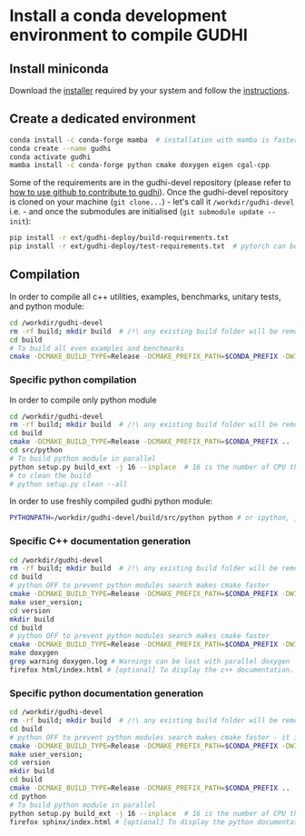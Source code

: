 # Install a conda development environment to compile GUDHI

## Install miniconda

Download the [installer](https://docs.conda.io/en/latest/miniconda.html) required by your system and follow the [instructions](https://conda.io/projects/conda/en/latest/user-guide/install/index.html).

## Create a dedicated environment

```bash
conda install -c conda-forge mamba  # installation with mamba is faster
conda create --name gudhi
conda activate gudhi
mamba install -c conda-forge python cmake doxygen eigen cgal-cpp
```

Some of the requirements are in the gudhi-devel repository (please refer to
[how to use github to contribute to gudhi](how_to_use_github_to_contribute_to_gudhi.md)).
Once the gudhi-devel repository is cloned on your machine (`git clone...`) - let's call it `/workdir/gudhi-devel` i.e. -
and once the submodules are initialised (`git submodule update --init`):

```bash
pip install -r ext/gudhi-deploy/build-requirements.txt 
pip install -r ext/gudhi-deploy/test-requirements.txt  # pytorch can be painful to install - not mandatory
```

## Compilation

In order to compile all c++ utilities, examples, benchmarks, unitary tests, and python module:
```bash
cd /workdir/gudhi-devel
rm -rf build; mkdir build  # /!\ any existing build folder will be removed
cd build
# To build all even examples and benchmarks
cmake -DCMAKE_BUILD_TYPE=Release -DCMAKE_PREFIX_PATH=$CONDA_PREFIX -DWITH_GUDHI_EXAMPLE=ON -DWITH_GUDHI_BENCHMARK=ON ..
```

### Specific python compilation

In order to compile only python module
```bash
cd /workdir/gudhi-devel
rm -rf build; mkdir build  # /!\ any existing build folder will be removed
cd build
cmake -DCMAKE_BUILD_TYPE=Release -DCMAKE_PREFIX_PATH=$CONDA_PREFIX ..
cd src/python
# To build python module in parallel
python setup.py build_ext -j 16 --inplace  # 16 is the number of CPU that are used to compile the python module. Can be any other value.
# to clean the build
# python setup.py clean --all
```

In order to use freshly compiled gudhi python module:
```bash
PYTHONPATH=/workdir/gudhi-devel/build/src/python python # or ipython, jupyter, ...
```

### Specific C++ documentation generation

```bash
cd /workdir/gudhi-devel
rm -rf build; mkdir build  # /!\ any existing build folder will be removed
cd build
# python OFF to prevent python modules search makes cmake faster
cmake -DCMAKE_BUILD_TYPE=Release -DCMAKE_PREFIX_PATH=$CONDA_PREFIX -DWITH_GUDHI_PYTHON=OFF -DUSER_VERSION_DIR=version ..
make user_version;
cd version
mkdir build
cd build
# python OFF to prevent python modules search makes cmake faster
cmake -DCMAKE_BUILD_TYPE=Release -DCMAKE_PREFIX_PATH=$CONDA_PREFIX -DWITH_GUDHI_PYTHON=OFF  ..
make doxygen
grep warning doxygen.log # Warnings can be lost with parallel doxygen
firefox html/index.html # [optional] To display the c++ documentation. Anything else than firefox can be used.
```

### Specific python documentation generation

```bash
cd /workdir/gudhi-devel
rm -rf build; mkdir build  # /!\ any existing build folder will be removed
cd build
# python OFF to prevent python modules search makes cmake faster - it is the next cmake call in user version that matters
cmake -DCMAKE_BUILD_TYPE=Release -DCMAKE_PREFIX_PATH=$CONDA_PREFIX -DWITH_GUDHI_PYTHON=OFF -DUSER_VERSION_DIR=version ..
make user_version;
cd version
mkdir build
cd build
cmake -DCMAKE_BUILD_TYPE=Release -DCMAKE_PREFIX_PATH=$CONDA_PREFIX ..
cd python
# To build python module in parallel
python setup.py build_ext -j 16 --inplace  # 16 is the number of CPU that are used to compile the python module. Can be any other value.
firefox sphinx/index.html # [optional] To display the python documentation. Anything else than firefox can be used.
```